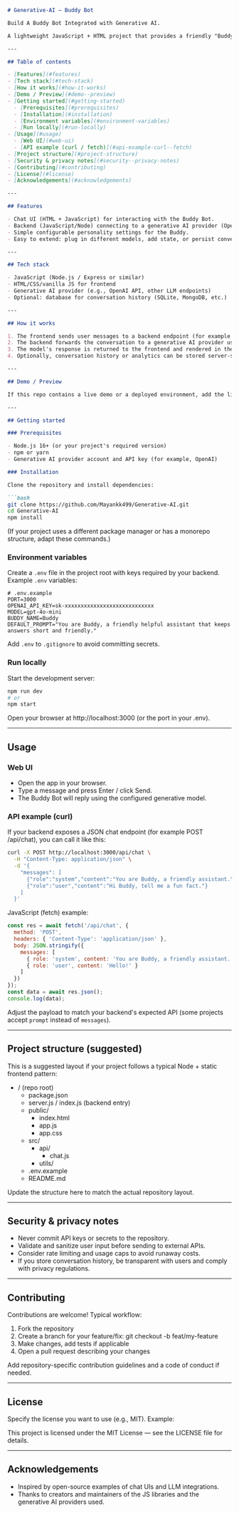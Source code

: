 ```markdown
# Generative-AI — Buddy Bot

Build A Buddy Bot Integrated with Generative AI.

A lightweight JavaScript + HTML project that provides a friendly "Buddy" chat experience backed by a generative AI model. Use it as a starting point to build conversational assistants, customer helpers, or playful chat companions.

---

## Table of contents

- [Features](#features)
- [Tech stack](#tech-stack)
- [How it works](#how-it-works)
- [Demo / Preview](#demo--preview)
- [Getting started](#getting-started)
  - [Prerequisites](#prerequisites)
  - [Installation](#installation)
  - [Environment variables](#environment-variables)
  - [Run locally](#run-locally)
- [Usage](#usage)
  - [Web UI](#web-ui)
  - [API example (curl / fetch)](#api-example-curl--fetch)
- [Project structure](#project-structure)
- [Security & privacy notes](#security--privacy-notes)
- [Contributing](#contributing)
- [License](#license)
- [Acknowledgements](#acknowledgements)

---

## Features

- Chat UI (HTML + JavaScript) for interacting with the Buddy Bot.
- Backend (JavaScript/Node) connecting to a generative AI provider (OpenAI or other).
- Simple configurable personality settings for the Buddy.
- Easy to extend: plug in different models, add state, or persist conversations.

---

## Tech stack

- JavaScript (Node.js / Express or similar)
- HTML/CSS/vanilla JS for frontend
- Generative AI provider (e.g., OpenAI API, other LLM endpoints)
- Optional: database for conversation history (SQLite, MongoDB, etc.)

---

## How it works

1. The frontend sends user messages to a backend endpoint (for example `/api/chat`).
2. The backend forwards the conversation to a generative AI provider using your API key, potentially including a system prompt that sets the Buddy's personality.
3. The model's response is returned to the frontend and rendered in the chat UI.
4. Optionally, conversation history or analytics can be stored server-side.

---

## Demo / Preview

If this repo contains a live demo or a deployed environment, add the link here. Otherwise, run locally (instructions below) to try the Buddy Bot.

---

## Getting started

### Prerequisites

- Node.js 16+ (or your project's required version)
- npm or yarn
- Generative AI provider account and API key (for example, OpenAI)

### Installation

Clone the repository and install dependencies:

```bash
git clone https://github.com/Mayankk499/Generative-AI.git
cd Generative-AI
npm install
```

(If your project uses a different package manager or has a monorepo structure, adapt these commands.)

### Environment variables

Create a `.env` file in the project root with keys required by your backend. Example `.env` variables:

```env
# .env.example
PORT=3000
OPENAI_API_KEY=sk-xxxxxxxxxxxxxxxxxxxxxxxxxxxx
MODEL=gpt-4o-mini
BUDDY_NAME=Buddy
DEFAULT_PROMPT="You are Buddy, a friendly helpful assistant that keeps answers short and friendly."
```

Add `.env` to `.gitignore` to avoid committing secrets.

### Run locally

Start the development server:

```bash
npm run dev
# or
npm start
```

Open your browser at http://localhost:3000 (or the port in your .env).

---

## Usage

### Web UI

- Open the app in your browser.
- Type a message and press Enter / click Send.
- The Buddy Bot will reply using the configured generative model.

### API example (curl)

If your backend exposes a JSON chat endpoint (for example POST /api/chat), you can call it like this:

```bash
curl -X POST http://localhost:3000/api/chat \
  -H "Content-Type: application/json" \
  -d '{
    "messages": [
      {"role":"system","content":"You are Buddy, a friendly assistant."},
      {"role":"user","content":"Hi Buddy, tell me a fun fact."}
    ]
  }'
```

JavaScript (fetch) example:

```js
const res = await fetch('/api/chat', {
  method: 'POST',
  headers: { 'Content-Type': 'application/json' },
  body: JSON.stringify({
    messages: [
      { role: 'system', content: 'You are Buddy, a friendly assistant.' },
      { role: 'user', content: 'Hello!' }
    ]
  })
});
const data = await res.json();
console.log(data);
```

Adjust the payload to match your backend's expected API (some projects accept `prompt` instead of `messages`).

---

## Project structure (suggested)

This is a suggested layout if your project follows a typical Node + static frontend pattern:

- / (repo root)
  - package.json
  - server.js / index.js (backend entry)
  - public/
    - index.html
    - app.js
    - app.css
  - src/
    - api/
      - chat.js
    - utils/
  - .env.example
  - README.md

Update the structure here to match the actual repository layout.

---

## Security & privacy notes

- Never commit API keys or secrets to the repository.
- Validate and sanitize user input before sending to external APIs.
- Consider rate limiting and usage caps to avoid runaway costs.
- If you store conversation history, be transparent with users and comply with privacy regulations.

---

## Contributing

Contributions are welcome! Typical workflow:

1. Fork the repository
2. Create a branch for your feature/fix: git checkout -b feat/my-feature
3. Make changes, add tests if applicable
4. Open a pull request describing your changes

Add repository-specific contribution guidelines and a code of conduct if needed.

---

## License

Specify the license you want to use (e.g., MIT). Example:

This project is licensed under the MIT License — see the LICENSE file for details.

---

## Acknowledgements

- Inspired by open-source examples of chat UIs and LLM integrations.
- Thanks to creators and maintainers of the JS libraries and the generative AI providers used.

```
